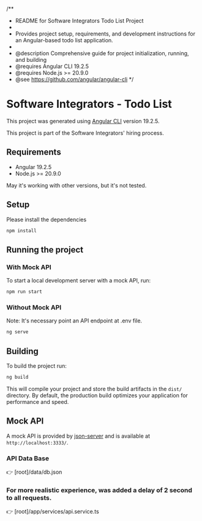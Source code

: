 /**
 * README for Software Integrators Todo List Project
 * 
 * Provides project setup, requirements, and development instructions for an Angular-based todo list application.
 * 
 * @description Comprehensive guide for project initialization, running, and building
 * @requires Angular CLI 19.2.5
 * @requires Node.js >= 20.9.0
 * @see https://github.com/angular/angular-cli
 */
# Software Integrators - Todo List

This project was generated using [Angular CLI](https://github.com/angular/angular-cli) version 19.2.5.

This project is part of the Software Integrators' hiring process.

## Requirements

- Angular 19.2.5
- Node.js >= 20.9.0

May it's working with other versions, but it's not tested.

## Setup
Please install the dependencies

```bash
npm install
```

## Running the project

### With Mock API
To start a local development server with a mock API, run:

```bash
npm run start
```

### Without Mock API
Note: It's necessary point an API endpoint at .env file.

```bash
ng serve
```

## Building

To build the project run:

```bash
ng build
```

This will compile your project and store the build artifacts in the `dist/` directory. By default, the production build optimizes your application for performance and speed.

## Mock API
A mock API is provided by [json-server](https://github.com/typicode/json-server) and is available at `http://localhost:3333/`.

### API Data Base
👉 [root]/data/db.json

### For more realistic experience, was added a delay of 2 second to all requests.
👉 [root]/app/services/api.service.ts
